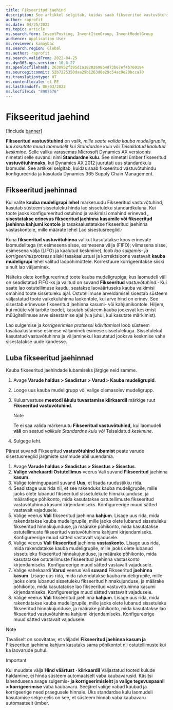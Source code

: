 ```yaml
---
title: Fikseeritud jaehind
description: See artikkel selgitab, kuidas saab fikseeritud vastuvõtuhindu Microsoftis konfigureerida ja kasutada Dynamics 365 Supply Chain Management.
author: raprofit
ms.date: 04/25/2022
ms.topic: article
ms.search.form: InventPosting, InventItemGroup, InventModelGroup
audience: Application User
ms.reviewer: kamaybac
ms.search.region: Global
ms.author: raprofit
ms.search.validFrom: 2022-04-25
ms.dyn365.ops.version: 10.0.27
ms.openlocfilehash: 2630952f395d1a18202698b4d73b67ef4b760194
ms.sourcegitcommit: 52b7225350daa29b1263d8e29c54ac9e20bcca70
ms.translationtype: HT
ms.contentlocale: et-EE
ms.lasthandoff: 06/03/2022
ms.locfileid: "8907576"
---
```

# <a name="fixed-receipt-price"></a>Fikseeritud jaehind

[!include [banner](../includes/banner.md)]

**Fikseeritud vastuvõtuhind** on *valik, mille saate valida kauba mudeligrupile, kui kasutate muud laomudelit kui Standardne kulu* või *Teisaldatud kaalutud keskmine*. Selle valiku varasemas Microsoft Dynamics AX versioonis nimetati selle suvandi nimi **Standardne kulu**. See nimetati ümber fikseeritud **vastuvõtuhinnaks**, kui Dynamics AX 2012 juurutati uus standardkulu laomudel. See artikkel selgitab, kuidas saab fikseeritud vastuvõtuhindu konfigureerida ja kasutada Dynamics 365 Supply Chain Management.

## <a name="about-fixed-receipt-prices"></a>Fikseeritud jaehinnad

Kui valite **kauba mudeligrupi** **lehel** märkeruudu Fikseeritud vastuvõtuhind, kasutab süsteem sissetuleku hinda lao sissetuleku standardkuluna. Kui toote jaoks konfigureeritud ostuhind ja vaikimisi omahind erinevad **, sisestatakse erinevus fikseeritud jaehinna** **kasumile või fikseeritud jaehinna kahjumi** **kontole** ja tasakaalustatakse fikseeritud jaehinna vastaskontole, mille määrate lehel Lao sisestusreeglid.**·**

Kuna **fikseeritud vastuvõtuhinna** valikut kasutatakse koos erinevate laomudelitega (nt esimesena sisse, esimesena välja (FIFO); viimasena sisse, esimesena välja (LIFO) ja kaalutud keskmine), loob *lao sulgemis- ja korrigeerimisprotsess* siiski tasakaalustusi ja korrektsioone vastavalt **kauba mudeligrupi** lehel valitud laopõhimõttele. Korrektuure korrigeeritakse siiski ainult lao väljaminek.

Näiteks olete konfigureerinud toote kauba mudeligrupiga, kus laomudeli väli on seadistatud FIFO-ks ja valitud on suvand **Fikseeritud** *vastuvõtuhind*.**·** Kui saate lao ostutellimuse kaudu, seatakse laoväärtuseks kauba vaikimisi omahind toote sissetuleku ajal. Ostutellimuse arveldamisel sisestab süsteem väljastatud toote vaikekuluhinna laokontole, kui arve hind on erinev. See sisestab erinevuse fikseeritud jaehinna kasumi- või kahjumikontole. Hiljem, kui müüte või tarbite toodet, kasutab süsteem kauba jooksvat keskmist müügitellimuse arve sisestamise ajal (v.a juhul, kui kasutate märkimist).

Lao sulgemise ja *korrigeerimise protsessi käivitamisel* loob süsteem tasakaalustamise esimese väljaminek esimese sissetulekuga. Sissetulekul kasutatud vastuvõtuhinna ja väljaminekul kasutatud jooksva keskmise vahe sisestatakse uude kandesse.

## <a name="enable-fixed-receipt-prices"></a>Luba fikseeritud jaehinnad

Kauba fikseeritud jaehindade lubamiseks järgige neid samme.

1. Avage **Varude haldus \> Seadistus \> Varud \> Kauba mudeligrupid**.
2. Looge uus kauba mudeligrupp või valige olemasolev mudeligrupp.
3. Kuluarvestuse **meetodi &kulu tuvastamise kiirkaardil** märkige ruut **Fikseeritud vastuvõtuhind**.

    > [!NOTE]
    > Te ei saa valida märkeruutu **Fikseeritud vastuvõtuhind,** kui laomudeli **väli** on seatud *valikule Standardne kulu või* Teisaldatud *keskmine*.

4. Sulgege leht.

Pärast suvandi Fikseeritud **vastuvõtuhind lubamist** peate varude sisestusreeglid järgmiste sammude abil uuendama.

1. Avage **Varude haldus \> Seadistus \> Sisestus \> Sisestus**.
1. **Valige vahekaardi Ostutellimus** veerus Vali suvand **Fikseeritud** jaehinna **kasum**.
1. Valige toimingupaanil suvand **Uus**, et lisada ruudustikku rida.
1. Seadistage uus rida nii, et see rakenduks kauba mudeligrupile, mille jaoks olete lubanud fikseeritud sissetulekute hinnakujunduse, ja määratlege põhikonto, mida kasutatakse ostutellimuste fikseeritud vastuvõtuhinna kasumi kirjendamiseks. Konfigureerige muud sätted vastavalt vajadusele.
1. Valige veerus **Vali** fikseeritud jaehinna **kahjum**. Lisage uus rida, mida rakendatakse kauba mudeligrupile, mille jaoks olete lubanud sissetuleku fikseeritud hinnakujunduse, ja määrake põhikonto, mida kasutatakse ostutellimuste fikseeritud vastuvõtuhinna kahjumi kirjendamiseks. Konfigureerige muud sätted vastavalt vajadusele.
1. Valige veerus **Vali fikseeritud** jaehinna **vastaskonto**. Lisage uus rida, mida rakendatakse kauba mudeligrupile, mille jaoks olete lubanud sissetuleku fikseeritud hinnakujunduse, ja määrake põhikonto, mida kasutatakse ostutellimuste fikseeritud jaehinna vastaskonto kirjendamiseks. Konfigureerige muud sätted vastavalt vajadusele.
1. Valige vahekaardi **Varud** veerus Vali **suvand** Fikseeritud **jaehinna kasum**. Lisage uus rida, mida rakendatakse kauba mudeligrupile, mille jaoks olete lubanud sissetuleku fikseeritud hinnakujunduse, ja määrake põhikonto, mida kasutatakse lao fikseeritud vastuvõtuhinna kasumi kirjendamiseks. Konfigureerige muud sätted vastavalt vajadusele.
1. Valige veerus **Vali** fikseeritud jaehinna **kahjum**. Lisage uus rida, mida rakendatakse kauba mudeligrupile, mille jaoks olete lubanud sissetuleku fikseeritud hinnakujunduse, ja määrake põhikonto, mida kasutatakse lao fikseeritud vastuvõtuhinna kahjumi kirjendamiseks. Konfigureerige muud sätted vastavalt vajadusele.

> [!NOTE]
> Tavaliselt on soovitatav, et väljadel **Fikseeritud jaehinna** **kasum ja** Fikseeritud jaehinna kahjum kasutaks sama põhikontot nii ostutellimuste kui ka laovarude puhul.

> [!IMPORTANT]
> Kui muudate välja **Hind väärtust** **·** **kiirkaardil** Väljastatud tooted kulude haldamine, ei hinda süsteem automaatselt vaba kaubavarusid. Käsitsi lahendusena avage sulgemis- **ja korrigeerimisleht** ja **valige tegevuspaanil \> korrigeerimise** vaba kaubavaru. Seejärel valige vabad kaubad ja korrigeerige need praegusele hinnale. Üks standardse kulu laomudeli kasutamise selge eelis on see, et süsteem hinnab vaba kaubavaru automaatselt ümber.
